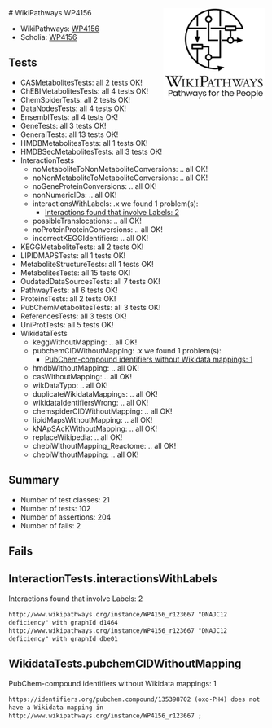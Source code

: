 <img style="float: right; width: 200px" src="../logo.png" />
# WikiPathways WP4156

* WikiPathways: [WP4156](https://identifiers.org/wikipathways:WP4156)
* Scholia: [WP4156](https://scholia.toolforge.org/wikipathways/WP4156)
## Tests
* CASMetabolitesTests: all 2 tests OK!
* ChEBIMetabolitesTests: all 4 tests OK!
* ChemSpiderTests: all 2 tests OK!
* DataNodesTests: all 4 tests OK!
* EnsemblTests: all 4 tests OK!
* GeneTests: all 3 tests OK!
* GeneralTests: all 13 tests OK!
* HMDBMetabolitesTests: all 1 tests OK!
* HMDBSecMetabolitesTests: all 3 tests OK!
* InteractionTests
    * noMetaboliteToNonMetaboliteConversions: .. all OK!
    * noNonMetaboliteToMetaboliteConversions: .. all OK!
    * noGeneProteinConversions: .. all OK!
    * nonNumericIDs: .. all OK!
    * interactionsWithLabels: .x we found 1 problem(s):
        * [Interactions found that involve Labels: 2](#630d2679)
    * possibleTranslocations: .. all OK!
    * noProteinProteinConversions: .. all OK!
    * incorrectKEGGIdentifiers: .. all OK!
* KEGGMetaboliteTests: all 2 tests OK!
* LIPIDMAPSTests: all 1 tests OK!
* MetaboliteStructureTests: all 1 tests OK!
* MetabolitesTests: all 15 tests OK!
* OudatedDataSourcesTests: all 7 tests OK!
* PathwayTests: all 6 tests OK!
* ProteinsTests: all 2 tests OK!
* PubChemMetabolitesTests: all 3 tests OK!
* ReferencesTests: all 3 tests OK!
* UniProtTests: all 5 tests OK!
* WikidataTests
    * keggWithoutMapping: .. all OK!
    * pubchemCIDWithoutMapping: .x we found 1 problem(s):
        * [PubChem-compound identifiers without Wikidata mappings: 1](#e6d6fbf)
    * hmdbWithoutMapping: .. all OK!
    * casWithoutMapping: .. all OK!
    * wikDataTypo: .. all OK!
    * duplicateWikidataMappings: .. all OK!
    * wikidataIdentifiersWrong: .. all OK!
    * chemspiderCIDWithoutMapping: .. all OK!
    * lipidMapsWithoutMapping: .. all OK!
    * kNApSAcKWithoutMapping: .. all OK!
    * replaceWikipedia: .. all OK!
    * chebiWithoutMapping_Reactome: .. all OK!
    * chebiWithoutMapping: .. all OK!


## Summary

* Number of test classes: 21
* Number of tests: 102
* Number of assertions: 204
* Number of fails: 2

## Fails

<a name="630d2679" />

## InteractionTests.interactionsWithLabels

Interactions found that involve Labels: 2
```
http://www.wikipathways.org/instance/WP4156_r123667 "DNAJC12 deficiency" with graphId d1464
http://www.wikipathways.org/instance/WP4156_r123667 "DNAJC12 deficiency" with graphId dbe01
```

<a name="e6d6fbf" />

## WikidataTests.pubchemCIDWithoutMapping

PubChem-compound identifiers without Wikidata mappings: 1
```
https://identifiers.org/pubchem.compound/135398702 (oxo-PH4) does not have a Wikidata mapping in http://www.wikipathways.org/instance/WP4156_r123667 ; 
```

